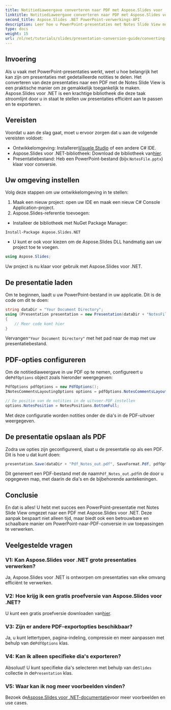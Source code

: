 ```yaml
---
title: Notitiediaweergave converteren naar PDF met Aspose.Slides voor .NET
linktitle: Notitiediaweergave converteren naar PDF met Aspose.Slides voor .NET
second_title: Aspose.Slides .NET PowerPoint-verwerkings-API
description: Leer hoe u PowerPoint-presentaties met Notes Slide View moeiteloos kunt converteren naar PDF-formaat met Aspose.Slides voor .NET. Deze handleiding bevat gedetailleerde instructies.
type: docs
weight: 15
url: /nl/net/tutorials/slides/presentation-conversion-guide/converting-notes-slide-view-to-pdf/
---
```

## Invoering

Als u vaak met PowerPoint-presentaties werkt, weet u hoe belangrijk het kan zijn om presentaties met gedetailleerde notities te delen. Het converteren van deze presentaties naar een PDF met de Notes Slide View is een praktische manier om ze gemakkelijk toegankelijk te maken. Aspose.Slides voor .NET is een krachtige bibliotheek die deze taak stroomlijnt door u in staat te stellen uw presentaties efficiënt aan te passen en te exporteren.

## Vereisten

Voordat u aan de slag gaat, moet u ervoor zorgen dat u aan de volgende vereisten voldoet:

-  Ontwikkelomgeving: Installeren[Visuele Studio](https://visualstudio.microsoft.com/) of een andere C# IDE.
-  Aspose.Slides voor .NET-bibliotheek: Download de bibliotheek van[hier](https://releases.aspose.com/slides/net/).
-  Presentatiebestand: Heb een PowerPoint-bestand (bijv.`NotesFile.pptx`) klaar voor conversie.

## Uw omgeving instellen

Volg deze stappen om uw ontwikkelomgeving in te stellen:

1. Maak een nieuw project: open uw IDE en maak een nieuw C# Console Application-project.
2. Aspose.Slides-referentie toevoegen: 
- Installeer de bibliotheek met NuGet Package Manager:
 ```
 Install-Package Aspose.Slides.NET
 ```
- U kunt er ook voor kiezen om de Aspose.Slides DLL handmatig aan uw project toe te voegen.

```csharp
using Aspose.Slides;
```
Uw project is nu klaar voor gebruik met Aspose.Slides voor .NET.

## De presentatie laden

Om te beginnen, laadt u uw PowerPoint-bestand in uw applicatie. Dit is de code om dit te doen:

```csharp
string dataDir = "Your Document Directory";
using (Presentation presentation = new Presentation(dataDir + "NotesFile.pptx"))
{
	// Meer code komt hier
}

```

 Vervangen`"Your Document Directory"` met het pad naar de map met uw presentatiebestand.

## PDF-opties configureren

 Om de notitiediaweergave in uw PDF op te nemen, configureert u de`PdfOptions` object zoals hieronder weergegeven:

```csharp
PdfOptions pdfOptions = new PdfOptions();
INotesCommentsLayoutingOptions options = pdfOptions.NotesCommentsLayouting;

// De positie van de notities in de uitvoer-PDF instellen
options.NotesPosition = NotesPositions.BottomFull;
```

Met deze configuratie worden notities onder de dia's in de PDF-uitvoer weergegeven.

## De presentatie opslaan als PDF

Zodra uw opties zijn geconfigureerd, slaat u de presentatie op als een PDF. Dit is hoe u dat kunt doen:

```csharp
presentation.Save(dataDir + "Pdf_Notes_out.pdf", SaveFormat.Pdf, pdfOptions);
```

 Dit genereert een PDF-bestand met de naam`Pdf_Notes_out.pdf`in de door u opgegeven map, met daarin de dia's en de bijbehorende aantekeningen.

## Conclusie

En dat is alles! U hebt met succes een PowerPoint-presentatie met Notes Slide View omgezet naar een PDF met Aspose.Slides voor .NET. Deze aanpak bespaart niet alleen tijd, maar biedt ook een betrouwbare en schaalbare manier om PowerPoint-naar-PDF-conversie in uw toepassingen te verwerken.

## Veelgestelde vragen

### V1: Kan Aspose.Slides voor .NET grote presentaties verwerken?
Ja, Aspose.Slides voor .NET is ontworpen om presentaties van elke omvang efficiënt te verwerken.

### V2: Hoe krijg ik een gratis proefversie van Aspose.Slides voor .NET?
 U kunt een gratis proefversie downloaden van[hier](https://releases.aspose.com/).

### V3: Zijn er andere PDF-exportopties beschikbaar?
 Ja, u kunt lettertypen, pagina-indeling, compressie en meer aanpassen met behulp van de`PdfOptions` klas.

### V4: Kan ik alleen specifieke dia's exporteren?
 Absoluut! U kunt specifieke dia's selecteren met behulp van de`Slides` collectie in de`Presentation` klas.

### V5: Waar kan ik nog meer voorbeelden vinden?
 Bezoek de[Aspose.Slides voor .NET-documentatie](https://reference.aspose.com/slides/net/)voor meer voorbeelden en use cases.